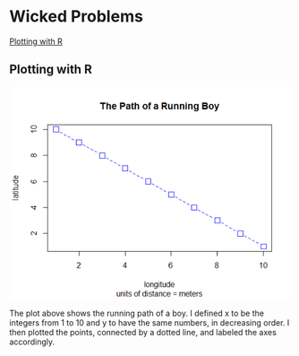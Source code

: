 # Wicked Problems
[Plotting with R](https://amanda-reed.github.io/Plotting-with-R/)

## Plotting with R
![](running_boy.png)

The plot above shows the running path of a boy. I defined x to be the integers from 1 to 10 and y to have the same numbers, in decreasing order. I then plotted the points, connected by a dotted line, and labeled the axes accordingly.  


